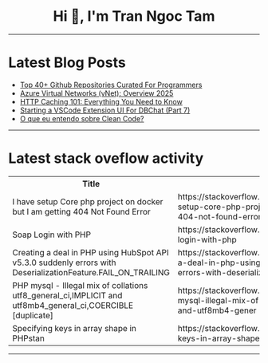 <h1 align="center">Hi 👋, I'm Tran Ngoc Tam</h1>

---

# Latest Blog Posts 
<!-- BLOG-POST-LIST:START -->
- [Top 40+ Github Repositories Curated For Programmers](https://dev.to/gittech/top-40-github-repositories-curated-for-programmers-2fb8)
- [Azure Virtual Networks &lpar;vNet&rpar;: Overview 2025](https://dev.to/diya_roy_1043d6ba08405d25/azure-virtual-networks-vnet-overview-2025-39ik)
- [HTTP Caching 101: Everything You Need to Know](https://dev.to/leapcell/http-caching-101-everything-you-need-to-know-27ef)
- [Starting a VSCode Extension UI For DBChat &lpar;Part 7&rpar;](https://dev.to/shrsv/starting-a-vscode-extension-ui-for-dbchat-part-7-458k)
- [O que eu entendo sobre Clean Code?](https://dev.to/paulinhoprado/o-que-eu-entendo-sobre-clean-code-245g)
<!-- BLOG-POST-LIST:END -->

---

# Latest stack oveflow activity
<table>
  <tr><th>Title</th><th>Link</th></tr>
  <!-- STACKOVERFLOW:START --><tr><td>I have setup Core php project on docker but I am getting 404 Not Found Error</td><td>https://stackoverflow.com/questions/79369443/i-have-setup-core-php-project-on-docker-but-i-am-getting-404-not-found-error</td></tr><tr><td>Soap Login with PHP</td><td>https://stackoverflow.com/questions/79369416/soap-login-with-php</td></tr><tr><td>Creating a deal in PHP using HubSpot API v5.3.0 suddenly errors with DeserializationFeature.FAIL_ON_TRAILING</td><td>https://stackoverflow.com/questions/79369411/creating-a-deal-in-php-using-hubspot-api-v5-3-0-suddenly-errors-with-deserializa</td></tr><tr><td>PHP mysql - Illegal mix of collations utf8_general_ci,IMPLICIT and utf8mb4_general_ci,COERCIBLE [duplicate]</td><td>https://stackoverflow.com/questions/79369346/php-mysql-illegal-mix-of-collations-utf8-general-ci-implicit-and-utf8mb4-gener</td></tr><tr><td>Specifying keys in array shape in PHPstan</td><td>https://stackoverflow.com/questions/79369271/specifying-keys-in-array-shape-in-phpstan</td></tr><!-- STACKOVERFLOW:END -->
</table>

---


